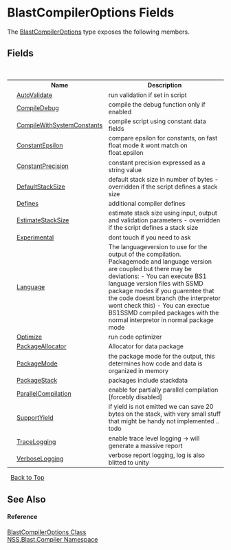 # BlastCompilerOptions Fields
 

The <a href="acd2f6cc-9dc8-39b3-7ff6-2a1a35ecce47.md">BlastCompilerOptions</a> type exposes the following members.


## Fields
&nbsp;<table><tr><th></th><th>Name</th><th>Description</th></tr><tr><td>![Public field](media/pubfield.gif "Public field")</td><td><a href="5919ed53-d883-de0c-9980-58ebba12186c.md">AutoValidate</a></td><td>
run validation if set in script</td></tr><tr><td>![Public field](media/pubfield.gif "Public field")</td><td><a href="c2f22248-2faf-d6f8-2855-fc7c63cfaf48.md">CompileDebug</a></td><td>
compile the debug function only if enabled</td></tr><tr><td>![Public field](media/pubfield.gif "Public field")</td><td><a href="57af8bc2-efa7-0e28-fb42-21b490046b20.md">CompileWithSystemConstants</a></td><td>
compile script using constant data fields</td></tr><tr><td>![Public field](media/pubfield.gif "Public field")</td><td><a href="a1ffac8d-5933-9616-6d3c-b94f693436a2.md">ConstantEpsilon</a></td><td>
compare epsilon for constants, on fast float mode it wont match on float.epsilon</td></tr><tr><td>![Public field](media/pubfield.gif "Public field")</td><td><a href="8449b4dd-d474-9bae-fd6a-5acc316c6de3.md">ConstantPrecision</a></td><td>
constant precision expressed as a string value</td></tr><tr><td>![Public field](media/pubfield.gif "Public field")</td><td><a href="1e8c2a11-c88c-f915-dba4-cdf34d08b7fb.md">DefaultStackSize</a></td><td>
default stack size in number of bytes - overridden if the script defines a stack size</td></tr><tr><td>![Public field](media/pubfield.gif "Public field")</td><td><a href="925f91a7-ac91-22cc-2e6f-362704ff6ba6.md">Defines</a></td><td>
additional compiler defines</td></tr><tr><td>![Public field](media/pubfield.gif "Public field")</td><td><a href="09d04201-a7dc-e51b-1cbd-a1ca1af5c816.md">EstimateStackSize</a></td><td>
estimate stack size using input, output and validation parameters - overridden if the script defines a stack size</td></tr><tr><td>![Public field](media/pubfield.gif "Public field")</td><td><a href="0a55d786-8e51-5f55-bde1-e0c7522a98e8.md">Experimental</a></td><td>
dont touch if you need to ask</td></tr><tr><td>![Public field](media/pubfield.gif "Public field")</td><td><a href="cfbc3d74-c71c-72f3-9c5b-736bc2046c81.md">Language</a></td><td>
The languageversion to use for the output of the compilation. Packagemode and language version are coupled but there may be deviations: - You can execute BS1 language version files with SSMD package modes if you guarentee that the code doesnt branch (the interpretor wont check this) - You can exectue BS1SSMD compiled packages with the normal interpretor in normal package mode</td></tr><tr><td>![Public field](media/pubfield.gif "Public field")</td><td><a href="635846e5-bbc8-f424-aa2e-0357c5a96d72.md">Optimize</a></td><td>
run code optimizer</td></tr><tr><td>![Public field](media/pubfield.gif "Public field")</td><td><a href="7460bc59-79d9-9dbe-d4bd-c5757dfe721f.md">PackageAllocator</a></td><td>
Allocator for data package</td></tr><tr><td>![Public field](media/pubfield.gif "Public field")</td><td><a href="106ab007-f393-80f3-27f7-3312ecdf055b.md">PackageMode</a></td><td>
the package mode for the output, this determines how code and data is organized in memory</td></tr><tr><td>![Public field](media/pubfield.gif "Public field")</td><td><a href="35da1f59-8899-56ec-1cbf-ebcd2aacfabc.md">PackageStack</a></td><td>
packages include stackdata</td></tr><tr><td>![Public field](media/pubfield.gif "Public field")</td><td><a href="7a037b4a-6b30-7947-22ce-ec651e500ff5.md">ParallelCompilation</a></td><td>
enable for partially parallel compilation [forcebly disabled]</td></tr><tr><td>![Public field](media/pubfield.gif "Public field")</td><td><a href="b6849b94-bf98-6613-6393-e990cc6fdeb5.md">SupportYield</a></td><td>
if yield is not emitted we can save 20 bytes on the stack, with very small stuff that might be handy not implemented .. todo</td></tr><tr><td>![Public field](media/pubfield.gif "Public field")</td><td><a href="892a9af9-35c6-d4f5-cf68-7bf0baa6dd53.md">TraceLogging</a></td><td>
enable trace level logging -> will generate a massive report</td></tr><tr><td>![Public field](media/pubfield.gif "Public field")</td><td><a href="3c27bf23-eea2-4a78-e3bd-b95cf124dfb2.md">VerboseLogging</a></td><td>
verbose report logging, log is also blitted to unity</td></tr></table>&nbsp;
<a href="#blastcompileroptions-fields">Back to Top</a>

## See Also


#### Reference
<a href="acd2f6cc-9dc8-39b3-7ff6-2a1a35ecce47.md">BlastCompilerOptions Class</a><br /><a href="26a25caa-f50b-92ad-f15c-dbb9db1493ae.md">NSS.Blast.Compiler Namespace</a><br />